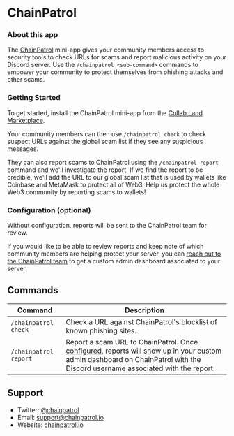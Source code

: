 # ChainPatrol

### About this app

The [ChainPatrol](https://chainpatrol.io/) mini-app gives your community members
access to security tools to check URLs for scams and report malicious activity
on your Discord server. Use the `/chainpatrol <sub-command>` commands to empower
your community to protect themselves from phishing attacks and other scams.

### Getting Started

To get started, install the ChainPatrol mini-app from the
[Collab.Land Marketplace](https://cc.collab.land/).

Your community members can then use `/chainpatrol check` to check suspect URLs
against the global scam list if they see any suspicious messages.

They can also report scams to ChainPatrol using the `/chainpatrol report`
command and we'll investigate the report. If we find the report to be credible,
we'll add the URL to our global scam list that is used by wallets like Coinbase
and MetaMask to protect all of Web3. Help us protect the whole Web3 community by
reporting scams to wallets!

### Configuration (optional)

Without configuration, reports will be sent to the ChainPatrol team for review.

If you would like to be able to review reports and keep note of which community
members are helping protect your server, you can
[reach out to the ChainPatrol team](https://chainpatrol.io/onboard/collab-land)
to get a custom admin dashboard associated to your server.

## Commands

| Command               | Description                                                                                                                                                                                   |
| --------------------- | --------------------------------------------------------------------------------------------------------------------------------------------------------------------------------------------- |
| `/chainpatrol check`  | Check a URL against ChainPatrol's blocklist of known phishing sites.                                                                                                                          |
| `/chainpatrol report` | Report a scam URL to ChainPatrol. Once [configured](#configuration), reports will show up in your custom admin dashboard on ChainPatrol with the Discord username associated with the report. |

## Support

- Twitter: [@chainpatrol](https://twitter.com/chainpatrol)
- Email: [support@chainpatrol.io](mailto:support@chainpatrol.io)
- Website: [chainpatrol.io](https://chainpatrol.io/)
